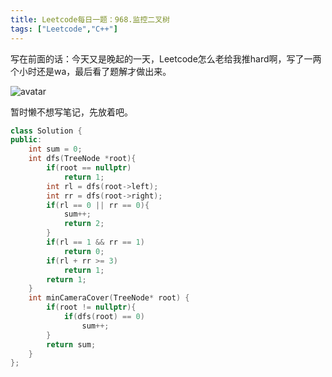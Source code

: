 ```yaml
---
title: Leetcode每日一题：968.监控二叉树
tags: ["Leetcode","C++"]
---
```


写在前面的话：今天又是晚起的一天，Leetcode怎么老给我推hard啊，写了一两个小时还是wa，最后看了题解才做出来。

![avatar](/img/2020.09.22.png)

暂时懒不想写笔记，先放着吧。

~~~c++
class Solution {
public:
    int sum = 0;
    int dfs(TreeNode *root){
        if(root == nullptr)
            return 1;
        int rl = dfs(root->left);
        int rr = dfs(root->right);
        if(rl == 0 || rr == 0){
            sum++;
            return 2;
        }
        if(rl == 1 && rr == 1)
            return 0;
        if(rl + rr >= 3)
            return 1;
        return 1;
    }
    int minCameraCover(TreeNode* root) {
        if(root != nullptr){
            if(dfs(root) == 0)
                sum++;
        }
        return sum;
    }
};
~~~

